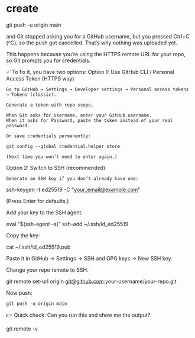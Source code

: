 # create
git push -u origin main

and Git stopped asking you for a GitHub username, but you pressed Ctrl+C (^C), so the push got cancelled. That’s why nothing was uploaded yet.

This happens because you’re using the HTTPS remote URL for your repo, so Git prompts you for credentials.

✅ To fix it, you have two options:
Option 1: Use GitHub CLI / Personal Access Token (HTTPS way)

    Go to GitHub → Settings → Developer settings → Personal access tokens → Tokens (classic).

    Generate a token with repo scope.

    When Git asks for Username, enter your GitHub username.
    When it asks for Password, paste the token instead of your real password.

    Or save credentials permanently:

    git config --global credential.helper store

    (Next time you won’t need to enter again.)

Option 2: Switch to SSH (recommended)

    Generate an SSH key if you don’t already have one:

ssh-keygen -t ed25519 -C "your_email@example.com"

(Press Enter for defaults.)

Add your key to the SSH agent:

eval "$(ssh-agent -s)"
ssh-add ~/.ssh/id_ed25519

Copy the key:

cat ~/.ssh/id_ed25519.pub

Paste it in GitHub → Settings → SSH and GPG keys → New SSH key.

Change your repo remote to SSH:

git remote set-url origin git@github.com:your-username/your-repo.git

Now push:

    git push -u origin main

👉 Quick check:
Can you run this and show me the output?

git remote -v